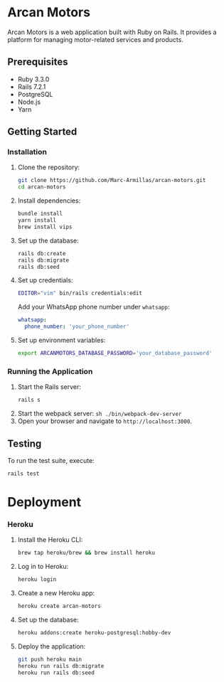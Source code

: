 # Arcan Motors

Arcan Motors is a web application built with Ruby on Rails. It provides a platform for managing motor-related services and products.

## Prerequisites

- Ruby 3.3.0
- Rails 7.2.1
- PostgreSQL
- Node.js
- Yarn

## Getting Started

### Installation

1. Clone the repository:
    ```sh
    git clone https://github.com/Marc-Armillas/arcan-motors.git
    cd arcan-motors
    ```

2. Install dependencies:
    ```sh
    bundle install
    yarn install
    brew install vips
    ```

3. Set up the database:
    ```sh
    rails db:create
    rails db:migrate
    rails db:seed
    ```

4. Set up credentials:
    ```sh
    EDITOR="vim" bin/rails credentials:edit
    ```

    Add your WhatsApp phone number under `whatsapp`:
    ```yaml
    whatsapp:
      phone_number: 'your_phone_number'
    ```

5. Set up environment variables:
    ```sh
    export ARCANMOTORS_DATABASE_PASSWORD='your_database_password'
    ```

### Running the Application

1. Start the Rails server:
    ```sh
    rails s
    ```
2. Start the webpack server:
   ```sh ./bin/webpack-dev-server ```
3. Open your browser and navigate to `http://localhost:3000`.

## Testing

To run the test suite, execute:
```sh
rails test
```

# Deployment

### Heroku

1. Install the Heroku CLI:
    ```sh
    brew tap heroku/brew && brew install heroku
    ```

2. Log in to Heroku:
    ```sh
    heroku login
    ```

3. Create a new Heroku app:
    ```sh
    heroku create arcan-motors
    ```

4. Set up the database:
    ```sh
    heroku addons:create heroku-postgresql:hobby-dev
    ```

5. Deploy the application:
    ```sh
    git push heroku main
    heroku run rails db:migrate
    heroku run rails db:seed
    ```
